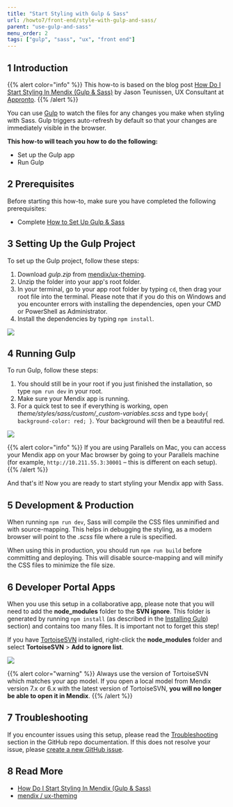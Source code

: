 ```yaml
---
title: "Start Styling with Gulp & Sass"
url: /howto7/front-end/style-with-gulp-and-sass/
parent: "use-gulp-and-sass"
menu_order: 2
tags: ["gulp", "sass", "ux", "front end"]
---
```


## 1 Introduction

{{% alert color="info" %}}
This how-to is based on the blog post [How Do I Start Styling In Mendix (Gulp & Sass)](https://medium.com/@jasonteunissen/how-do-i-start-styling-in-mendix-gulp-sass-6b37ddaf8de6) by Jason Teunissen, UX Consultant at [Appronto](https://developer.mendixcloud.com/link/partnerprofile/8870).
{{% /alert %}}

You can use [Gulp](https://gulpjs.com/) to watch the files for any changes you make when styling with Sass. Gulp triggers auto-refresh by default so that your changes are immediately visible in the browser.

**This how-to will teach you how to do the following:**

* Set up the Gulp app
* Run Gulp

## 2 Prerequisites

Before starting this how-to, make sure you have completed the following prerequisites:

* Complete [How to Set Up Gulp & Sass](/howto7/front-end/set-up-sass/)

## 3 Setting Up the Gulp Project

To set up the Gulp project, follow these steps:

1. Download *gulp.zip* from [mendix/ux-theming](https://github.com/mendix/ux-theming/releases).
2. Unzip the folder into your app's root folder.
3. In your terminal, go to your app root folder by typing `cd`, then drag your root file into the terminal. Please note that if you do this on Windows and you encounter errors with installing the dependencies, open your CMD or PowerShell as Administrator.
4. <a name="34"></a>Install the dependencies by typing `npm install`.

![](/attachments/howto7/front-end/use-gulp-and-sass/style-with-gulp-and-sass/cd.png)

## 4 Running Gulp

To run Gulp, follow these steps:

1. You should still be in your root if you just finished the installation, so type `npm run dev` in your root.
2. Make sure your Mendix app is running.
3. For a quick test to see if everything is working, open *theme/styles/sass/custom/_custom-variables.scss* and type `body{ background-color: red; }`. Your background will then be a beautiful red.

![](/attachments/howto7/front-end/use-gulp-and-sass/style-with-gulp-and-sass/red.png)

{{% alert color="info" %}}
If you are using Parallels on Mac, you can access your Mendix app on your Mac browser by going to your Parallels machine (for example, `http://10.211.55.3:30001` – this is different on each setup).
{{% /alert %}}

And that's it! Now you are ready to start styling your Mendix app with Sass.

## 5 Development & Production

When running `npm run dev`, Sass will compile the CSS files unminified and with source-mapping. This helps in debugging the styling, as a modern browser will point to the *.scss* file where a rule is specified.

When using this in production, you should run `npm run build` before committing and deploying. This will disable source-mapping and will minify the CSS files to minimize the file size.

## 6 Developer Portal Apps

When you use this setup in a collaborative app, please note that you will need to add the **node_modules** folder to the **SVN ignore**. This folder is generated by running `npm install` (as described in the [Installing Gulp](#34)) section) and contains too many files. It is important not to forget this step!

If you have [TortoiseSVN](/refguide7/using-version-control-in-the-dm/#tortoisesvn-subclipse) installed, right-click the **node_modules** folder and select **TortoiseSVN** > **Add to ignore list**.

![](/attachments/howto7/front-end/use-gulp-and-sass/style-with-gulp-and-sass/svn-ignore.jpg)

{{% alert color="warning" %}}
Always use the version of TortoiseSVN which matches your app model. If you open a local model from Mendix version 7.x or 6.x with the latest version of TortoiseSVN, **you will no longer be able to open it in Mendix**.
{{% /alert %}}

## 7 Troubleshooting

If you encounter issues using this setup, please read the [Troubleshooting](https://github.com/mendix/ux-theming#troubleshooting) section in the GitHub repo documentation. If this does not resolve your issue, please [create a new GitHub issue](https://github.com/mendix/ux-theming/issues/).

## 8 Read More

* [How Do I Start Styling In Mendix (Gulp & Sass)](https://medium.com/@jasonteunissen/how-do-i-start-styling-in-mendix-gulp-sass-6b37ddaf8de6)
* [mendix / ux-theming](https://github.com/mendix/ux-theming)
